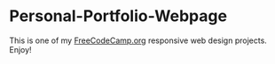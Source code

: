 # Personal-Portfolio-Webpage
This is one of my [FreeCodeCamp.org](https://www.freecodecamp.org) responsive web design projects. Enjoy!

